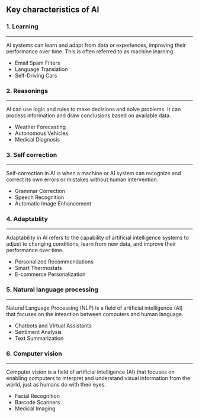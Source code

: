 ## Key characteristics of AI
### 1.  Learning
---
AI systems can learn and adapt from data or experiences, improving their performance over time. This is often referred to as machine learning.
- Email Spam Filters
- Language Translation
- Self-Driving Cars

### 2.  Reasonings
---
AI can use logic and rules to make decisions and solve problems. It can process information and draw conclusions based on available data. 
- Weather Forecasting
- Autonomous Vehicles
- Medical Diagnosis
### 3.  Self correction
---
Self-correction in AI is when a machine or AI system can recognize and correct its own errors or mistakes without human intervention.
- Grammar Correction
- Speech Recognition
- Automatic Image Enhancement
### 4.  Adaptablity
---
Adaptability in AI refers to the capability of artificial intelligence systems to adjust to changing conditions, learn from new data, and improve their performance over time.
- Personalized Recommendations
- Smart Thermostats
- E-commerce Personalization

### 5. Natural language processing
---
Natural Language Processing (NLP) is a field of artificial intelligence (AI) that focuses on the inteaction between computers and human language.
- Chatbots and Virtual Assistants
- Sentiment Analysis
- Text Summarization
### 6. Computer vision
---
Computer vision is a field of artificial intelligence (AI) that focuses on enabling computers to interpret and understand visual information from the world, just as humans do with their eyes.
- Facial Recognition
- Barcode Scanners
- Medical Imaging